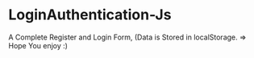 # LoginAuthentication-Js
A Complete Register and Login Form, (Data is Stored in localStorage. => Hope You enjoy :)
